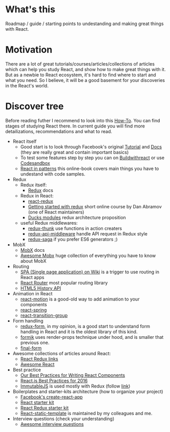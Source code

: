 # What's this
Roadmap / guide / starting points to undestanding and making great things with React.

# Motivation
There are a lot of great tutorials/courses/articles/collections of articles which can help you study React, and show how to make great things with it. But as a newbie to React ecosystem, it's hard to find where to start and what you need. So I believe, it will be a good basement for your discoveries in the React's world.

# Discover tree
Before reading futher I recommend to look into this [How-To](https://github.com/petehunt/react-howto). You can find stages of studying React there. In current guide you will find more detailizations, recommendations and what to read.
* React itself
  * Good start is to look through Facebook's original [Tutorial](https://facebook.github.io/react/tutorial/tutorial.html#overview) and [Docs](https://facebook.github.io/react/docs/hello-world.html) (they are really great and contain important basics)
  * To test some features step by step you can on [Buildwithreact](http://buildwithreact.com/tutorial) or use [Codesandbox](https://codesandbox.io)
  * [React in patterns](https://krasimir.gitbooks.io/react-in-patterns/content/) this online-book covers main things you have to undestand with code samples.
* Redux
  * Redux itself:
    * [Redux](http://redux.js.org/) docs
  * Redux in React:
    * [react-redux](https://github.com/reactjs/react-redux)
    * [Getting started with redux](https://egghead.io/courses/getting-started-with-redux) short online course by Dan Abramov (one of React maintainers)
    * [Ducks modules](https://github.com/erikras/ducks-modular-redux) redux architecture proposition
  * useful Redux middlewares:
    * [redux-thunk](https://github.com/gaearon/redux-thunk) use functions in action creaters
    * [redux-api-middleware](https://github.com/agraboso/redux-api-middleware) handle API request in Redux style
    * [redux-saga](https://redux-saga.js.org) if you prefer ES6 generators ;)
* MobX
  * [MobX](https://mobx.js.org) docs
  * [Awesome Mobx](https://github.com/mobxjs/awesome-mobx) huge collection of everything you have to know about MobX
* Routing
  * [SPA (Single page application) on Wiki](https://en.wikipedia.org/wiki/Single-page_application) is a trigger to use routing in React apps
  * [React Router](https://github.com/ReactTraining/react-router) most popular routing library
  * [HTML5 History API](https://developer.mozilla.org/en/docs/Web/API/History_API)
* Animation in React
  * [react-motion](https://github.com/chenglou/react-motion) is a good-old way to add animation to your components
  * [react-spring](https://github.com/drcmda/react-spring)
  * [react-transition-group](http://reactcommunity.org/react-transition-group)
* Form handling
  * [redux-form](https://redux-form.com), in my opinion, is a good start to understand form handling in React and it is the oldest library of this kind.
  * [formik](https://github.com/jaredpalmer/formik) uses render-props technique under hood, and is smaller that previous one.
  * [final-form](https://github.com/final-form/final-form)
* Awesome collections of articles around React:
  * [React Redux links](https://github.com/markerikson/react-redux-links )
  * [Awesome React](https://github.com/enaqx/awesome-react)
* Best practice
  * [Our Best Practices for Writing React Components](https://engineering.musefind.com/our-best-practices-for-writing-react-components-dec3eb5c3fc8)
  * [React.js Best Practices for 2016](https://blog.risingstack.com/react-js-best-practices-for-2016/)
  * [ImmutableJS](https://facebook.github.io/immutable-js/) is used mostly with Redux (follow [link](http://redux.js.org/docs/recipes/UsingImmutableJS.html))
* Boilerplates and starter-kits architecture (how to organize your project)
  * [Facebook's create-react-app](https://github.com/facebookincubator/create-react-app)
  * [React starter kit](https://github.com/kriasoft/react-starter-kit)
  * [React Redux starter kit](https://github.com/davezuko/react-redux-starter-kit)
  * [React-static-template](https://github.com/SE7ENSKY/react-static-template) is maintained by my colleagues and me.
* Interview questions (check your understanding)
  * [Awesome interview questions](https://github.com/MaximAbramchuck/awesome-interview-questions/blob/master/README.md#reactjs)
